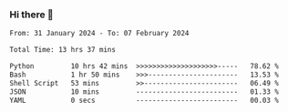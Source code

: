 ### Hi there 👋

<!--
**ututono/ututono** is a ✨ _special_ ✨ repository because its `README.md` (this file) appears on your GitHub profile.

Here are some ideas to get you started:

- 🔭 I’m currently working on ...
- 🌱 I’m currently learning ...
- 👯 I’m looking to collaborate on ...
- 🤔 I’m looking for help with ...
- 💬 Ask me about ...
- 📫 How to reach me: ...
- 😄 Pronouns: ...
- ⚡ Fun fact: ...
-->



<!--START_SECTION:waka-->

```txt
From: 31 January 2024 - To: 07 February 2024

Total Time: 13 hrs 37 mins

Python         10 hrs 42 mins  >>>>>>>>>>>>>>>>>>>>-----   78.62 %
Bash           1 hr 50 mins    >>>----------------------   13.53 %
Shell Script   53 mins         >>-----------------------   06.49 %
JSON           10 mins         -------------------------   01.33 %
YAML           0 secs          -------------------------   00.03 %
```

<!--END_SECTION:waka-->
